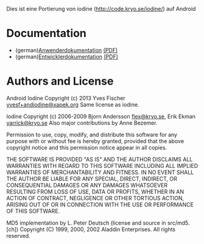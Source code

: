 Dies ist eine Portierung von iodine (http://code.kryo.se/iodine/)
auf Android

# Documentation

  - (german)[Anwenderdokumentation](doc/anwenderdoku.html) [(PDF)](doc/anwenderdoku.pdf)
  - (german)[Entwicklerdokumentation](doc/entwicklerdoku.html) [(PDF)](doc/entwicklerdoku.pdf)

# Authors and License
Android Iodine Copyright (c) 2013 Yves Fischer <yvesf+andiodine@xapek.org>
Same license as iodine.

Iodine Copyright (c) 2006-2009 Bjorn Andersson <flex@kryo.se>, Erik Ekman <yarrick@kryo.se>
Also major contributions by Anne Bezemer.

Permission to use, copy, modify, and distribute this software for any purpose
with or without fee is hereby granted, provided that the above copyright notice
and this permission notice appear in all copies.

THE SOFTWARE IS PROVIDED "AS IS" AND THE AUTHOR DISCLAIMS ALL WARRANTIES WITH
REGARD TO THIS SOFTWARE INCLUDING ALL IMPLIED WARRANTIES OF MERCHANTABILITY AND
FITNESS. IN NO EVENT SHALL THE AUTHOR BE LIABLE FOR ANY SPECIAL, DIRECT,
INDIRECT, OR CONSEQUENTIAL DAMAGES OR ANY DAMAGES WHATSOEVER RESULTING FROM
LOSS OF USE, DATA OR PROFITS, WHETHER IN AN ACTION OF CONTRACT, NEGLIGENCE OR
OTHER TORTIOUS ACTION, ARISING OUT OF OR IN CONNECTION WITH THE USE OR
PERFORMANCE OF THIS SOFTWARE.


MD5 implementation by L. Peter Deutsch (license and source in src/md5.[ch])
Copyright (C) 1999, 2000, 2002 Aladdin Enterprises.  All rights reserved.

